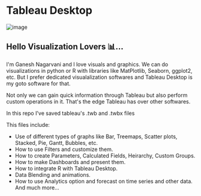 # Tableau Desktop

![image](https://user-images.githubusercontent.com/86476881/162152230-e03f0340-1552-4d52-9744-c0258fd6ab5b.png)

## Hello Visualization Lovers 📊...

I'm Ganesh Nagarvani and I love visuals and graphics. We can do visualizations in python or R with libraries like MatPlotlib, Seaborn, ggplot2, etc.
But I prefer dedicated visualalization softwares and Tableau Desktop is my goto software for that.

Not only we can gain quick information through Tableau but also perform custom operations in it. That's the edge Tableau has over other softwares.

In this repo I've saved tableau's .twb and .twbx files

This files include:
- Use of different types of graphs like Bar, Treemaps, Scatter plots, Stacked, Pie, Gantt, Bubbles, etc.
- How to use Filters and customize them. 
- How to create Parameters, Calculated Fields, Heirarchy, Custom Groups.
- How to make Dashboards and present them.
- How to integrate R with Tableau Desktop.
- Data Blending and animations.
- How to use Analytics option and forecast on time series and other data. And much more...
